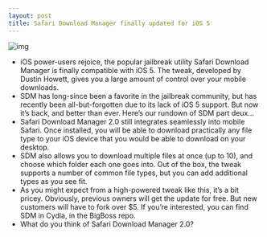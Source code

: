 ```yaml
---
layout: post
title: Safari Download Manager finally updated for iOS 5
---
```

![img](http://media.idownloadblog.com/wp-content/uploads/2012/06/Safari-Download-Manager-iOS-5-Screenshot.jpg)
* iOS power-users rejoice, the popular jailbreak utility Safari Download Manager is finally compatible with iOS 5. The tweak, developed by Dustin Howett, gives you a large amount of control over your mobile downloads.
* SDM has long-since been a favorite in the jailbreak community, but has recently been all-but-forgotten due to its lack of iOS 5 support. But now it’s back, and better than ever. Here’s our rundown of SDM part deux…
* Safari Download Manager 2.0 still integrates seamlessly into mobile Safari. Once installed, you will be able to download practically any file type to your iOS device that you would be able to download on your desktop.
* SDM also allows you to download multiple files at once (up to 10), and choose which folder each one goes into. Out of the box, the tweak supports a number of common file types, but you can add additional types as you see fit.
* As you might expect from a high-powered tweak like this, it’s a bit pricey. Obviously, previous owners will get the update for free. But new customers will have to fork over $5. If you’re interested, you can find SDM in Cydia, in the BigBoss repo.
* What do you think of Safari Download Manager 2.0?

